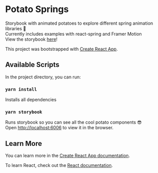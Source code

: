 # Potato Springs

Storybook with animated potatoes to explore different spring animation libraries 🥔<br />
Currently includes examples with react-spring and Framer Motion<br/>
View the storybook [here](https://nina-ye.github.io/potato-springs/)!

This project was bootstrapped with [Create React App](https://github.com/facebook/create-react-app).

## Available Scripts

In the project directory, you can run:

### `yarn install`

Installs all dependencies<br />

### `yarn storybook`

Runs storybook so you can see all the cool potato components 😎<br />
Open [http://localhost:6006](http://localhost:6006) to view it in the browser.

## Learn More

You can learn more in the [Create React App documentation](https://facebook.github.io/create-react-app/docs/getting-started).

To learn React, check out the [React documentation](https://reactjs.org/).
